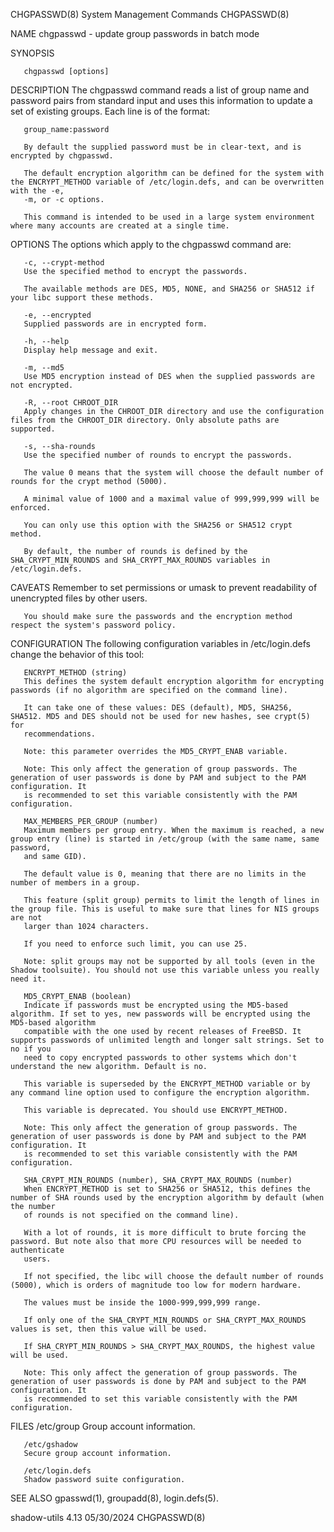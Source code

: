 CHGPASSWD(8)							  System Management Commands							  CHGPASSWD(8)

NAME
       chgpasswd - update group passwords in batch mode

SYNOPSIS

       chgpasswd [options]

DESCRIPTION
       The chgpasswd command reads a list of group name and password pairs from standard input and uses this information to update a set of existing groups.
       Each line is of the format:

       group_name:password

       By default the supplied password must be in clear-text, and is encrypted by chgpasswd.

       The default encryption algorithm can be defined for the system with the ENCRYPT_METHOD variable of /etc/login.defs, and can be overwritten with the -e,
       -m, or -c options.

       This command is intended to be used in a large system environment where many accounts are created at a single time.

OPTIONS
       The options which apply to the chgpasswd command are:

       -c, --crypt-method
	   Use the specified method to encrypt the passwords.

	   The available methods are DES, MD5, NONE, and SHA256 or SHA512 if your libc support these methods.

       -e, --encrypted
	   Supplied passwords are in encrypted form.

       -h, --help
	   Display help message and exit.

       -m, --md5
	   Use MD5 encryption instead of DES when the supplied passwords are not encrypted.

       -R, --root CHROOT_DIR
	   Apply changes in the CHROOT_DIR directory and use the configuration files from the CHROOT_DIR directory. Only absolute paths are supported.

       -s, --sha-rounds
	   Use the specified number of rounds to encrypt the passwords.

	   The value 0 means that the system will choose the default number of rounds for the crypt method (5000).

	   A minimal value of 1000 and a maximal value of 999,999,999 will be enforced.

	   You can only use this option with the SHA256 or SHA512 crypt method.

	   By default, the number of rounds is defined by the SHA_CRYPT_MIN_ROUNDS and SHA_CRYPT_MAX_ROUNDS variables in /etc/login.defs.

CAVEATS
       Remember to set permissions or umask to prevent readability of unencrypted files by other users.

       You should make sure the passwords and the encryption method respect the system's password policy.

CONFIGURATION
       The following configuration variables in /etc/login.defs change the behavior of this tool:

       ENCRYPT_METHOD (string)
	   This defines the system default encryption algorithm for encrypting passwords (if no algorithm are specified on the command line).

	   It can take one of these values: DES (default), MD5, SHA256, SHA512. MD5 and DES should not be used for new hashes, see crypt(5) for
	   recommendations.

	   Note: this parameter overrides the MD5_CRYPT_ENAB variable.

	   Note: This only affect the generation of group passwords. The generation of user passwords is done by PAM and subject to the PAM configuration. It
	   is recommended to set this variable consistently with the PAM configuration.

       MAX_MEMBERS_PER_GROUP (number)
	   Maximum members per group entry. When the maximum is reached, a new group entry (line) is started in /etc/group (with the same name, same password,
	   and same GID).

	   The default value is 0, meaning that there are no limits in the number of members in a group.

	   This feature (split group) permits to limit the length of lines in the group file. This is useful to make sure that lines for NIS groups are not
	   larger than 1024 characters.

	   If you need to enforce such limit, you can use 25.

	   Note: split groups may not be supported by all tools (even in the Shadow toolsuite). You should not use this variable unless you really need it.

       MD5_CRYPT_ENAB (boolean)
	   Indicate if passwords must be encrypted using the MD5-based algorithm. If set to yes, new passwords will be encrypted using the MD5-based algorithm
	   compatible with the one used by recent releases of FreeBSD. It supports passwords of unlimited length and longer salt strings. Set to no if you
	   need to copy encrypted passwords to other systems which don't understand the new algorithm. Default is no.

	   This variable is superseded by the ENCRYPT_METHOD variable or by any command line option used to configure the encryption algorithm.

	   This variable is deprecated. You should use ENCRYPT_METHOD.

	   Note: This only affect the generation of group passwords. The generation of user passwords is done by PAM and subject to the PAM configuration. It
	   is recommended to set this variable consistently with the PAM configuration.

       SHA_CRYPT_MIN_ROUNDS (number), SHA_CRYPT_MAX_ROUNDS (number)
	   When ENCRYPT_METHOD is set to SHA256 or SHA512, this defines the number of SHA rounds used by the encryption algorithm by default (when the number
	   of rounds is not specified on the command line).

	   With a lot of rounds, it is more difficult to brute forcing the password. But note also that more CPU resources will be needed to authenticate
	   users.

	   If not specified, the libc will choose the default number of rounds (5000), which is orders of magnitude too low for modern hardware.

	   The values must be inside the 1000-999,999,999 range.

	   If only one of the SHA_CRYPT_MIN_ROUNDS or SHA_CRYPT_MAX_ROUNDS values is set, then this value will be used.

	   If SHA_CRYPT_MIN_ROUNDS > SHA_CRYPT_MAX_ROUNDS, the highest value will be used.

	   Note: This only affect the generation of group passwords. The generation of user passwords is done by PAM and subject to the PAM configuration. It
	   is recommended to set this variable consistently with the PAM configuration.

FILES
       /etc/group
	   Group account information.

       /etc/gshadow
	   Secure group account information.

       /etc/login.defs
	   Shadow password suite configuration.

SEE ALSO
       gpasswd(1), groupadd(8), login.defs(5).

shadow-utils 4.13							  05/30/2024								  CHGPASSWD(8)
